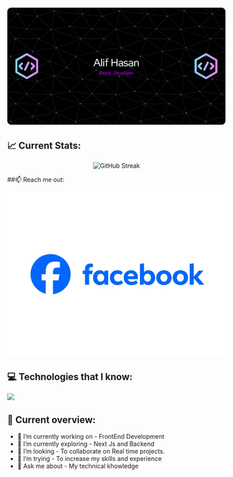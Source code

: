 <p align="center">
  <img src="https://raw.githubusercontent.com/alif0013/alif0013/main/github-header-image.png" alt="alt text">
</p>


## 📈 Current Stats:
<p align="center">
  <img src="https://github-readme-streak-stats.herokuapp.com?user=alif0013&theme=blue-navy" alt="GitHub Streak">  
</p>

##📫 Reach me out:
<p align="center">
  <img src="https://raw.githubusercontent.com/alif0013/alif0013/main/iimg.webp">  
</p>

## 💻 Technologies that I know:
<p align="cener">
  <a href="https://skillicons.dev">
    <img src="https://skillicons.dev/icons?i=html,css,js,react,tailwind,materialui,firebase,express,nodejs,mongodb&perline=5" />
  </a>
</p>

## 👀 Current overview:

- 🔭 I’m currently working on - FrontEnd Development
- 🌱 I’m currently exploring - Next Js and Backend
- 👯 I’m looking - To collaborate on Real time projects.
- 🤔 I’m trying - To increase my skills and experience
- 💬 Ask me about - My technical khowledge



